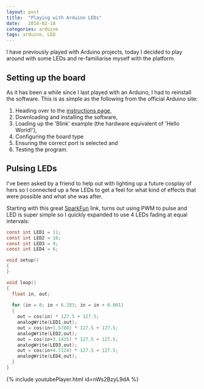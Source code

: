 ```yaml
---
layout: post
title:  "Playing with Arduino LEDs"
date:   2016-02-18
categories: arduino
tags: arduino, LED
---
```


I have previously played with Arduino projects, today I decided to play around with some LEDs and re-familiarise myself with the platform.

<!--more-->

## Setting up the board
As it has been a while since I last played with an Arduino, I had to reinstall the software.
This is as simple as the following from the official Arduino site: 

1. Heading over to the [instructions page](https://www.arduino.cc/en/Guide/Windows), 
2. Downloading and installing the software, 
3. Loading up the 'Blink' example (the hardware equivalent of 'Hello World!'), 
4. Configuring the board type 
5. Ensuring the correct port is selected and
6. Testing the program.

## Pulsing LEDs
I've been asked by a friend to help out with lighting up a future cosplay of hers so I connected up a few LEDs to get a feel for what kind of effects that were possible and what she was after.

Starting with this great [SparkFun][sparkfun] link, turns out using PWM to pulse and LED is super simple so I quickly expanded to use 4 LEDs fading at equal intervals:

``` C
const int LED1 = 11;
const int LED2 = 10;
const int LED3 = 9;
const int LED4 = 6;

void setup()
{
}

void loop()
{
  float in, out;
  
  for (in = 0; in < 6.283; in = in + 0.001)
  {
    out = cos(in) * 127.5 + 127.5;
    analogWrite(LED1,out);
    out = cos(in+1.5708) * 127.5 + 127.5;
    analogWrite(LED2,out);
    out = cos(in+3.1415) * 127.5 + 127.5;
    analogWrite(LED3,out);
    out = cos(in+4.7124) * 127.5 + 127.5;
    analogWrite(LED4,out);
  }
}
```

{% include youtubePlayer.html id=nWs2BzyL9dA %}

[sparkfun]: 		https://www.sparkfun.com/tutorials/329
[ws2812-guide]:		https://learn.sparkfun.com/tutorials/ws2812-breakout-hookup-guide
[digital-leds]:		https://learn.adafruit.com/digital-led-strip/overview
[analog-leds]:		https://learn.adafruit.com/rgb-led-strips/
[analog-blog-leds]:	http://www.jerome-bernard.com/blog/2013/01/12/rgb-led-strip-controlled-by-an-arduino/
[Neopixels]:		https://learn.adafruit.com/adafruit-neopixel-uberguide/overview

[my-leds]:			http://www.aliexpress.com/item/1m-4m-5m-WS2812B-Smart-led-pixel-strip-Black-White-PCB-30-60-144-leds-m/2036819167.html?smToken=82b40931e4c54a4086c7f55a8d734b6e&smSign=oEl3GazTf43bYwco81HOGw%3D%3D

[highPowerControl]:	http://bildr.org/2012/03/rfp30n06le-arduino/ 